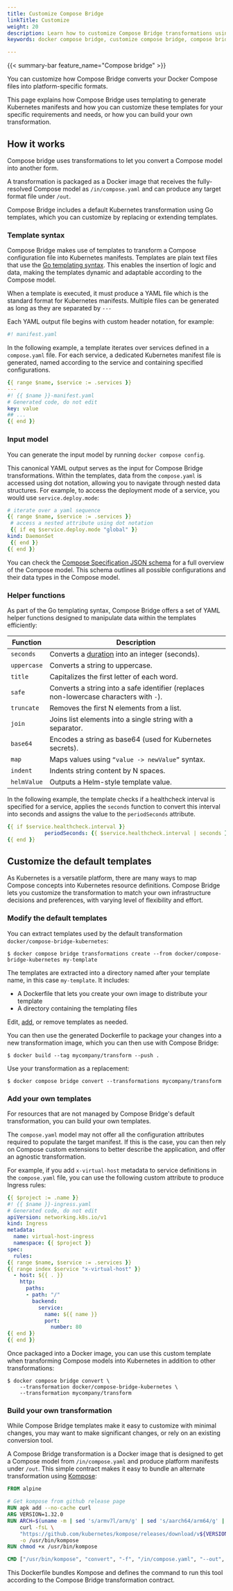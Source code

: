 ```yaml
---
title: Customize Compose Bridge 
linkTitle: Customize
weight: 20
description: Learn how to customize Compose Bridge transformations using Go templates and Compose extensions
keywords: docker compose bridge, customize compose bridge, compose bridge templates, compose to kubernetes, compose bridge transformation, go templates docker

---
```


{{< summary-bar feature_name="Compose bridge" >}}

You can customize how Compose Bridge converts your Docker Compose files into platform-specific formats. 

This page explains how Compose Bridge uses templating to generate Kubernetes manifests and how you can customize these templates for your specific requirements and needs, or how you can build your own transformation.  

## How it works 

Compose bridge uses transformations to let you convert a Compose model into another form. 

A transformation is packaged as a Docker image that receives the fully-resolved Compose model as `/in/compose.yaml` and can produce any target format file under `/out`.

Compose Bridge includes a default Kubernetes transformation using Go templates, which you can customize by replacing or extending templates.

### Template syntax

Compose Bridge makes use of templates to transform a Compose configuration file into Kubernetes manifests. Templates are plain text files that use the [Go templating syntax](https://pkg.go.dev/text/template). This enables the insertion of logic and data, making the templates dynamic and adaptable according to the Compose model.

When a template is executed, it must produce a YAML file which is the standard format for Kubernetes manifests. Multiple files can be generated as long as they are separated by `---`

Each YAML output file begins with custom header notation, for example:

```yaml
#! manifest.yaml
```

In the following example, a template iterates over services defined in a `compose.yaml` file. For each service, a dedicated Kubernetes manifest file is generated, named according to the service and containing specified configurations.

```yaml
{{ range $name, $service := .services }}
---
#! {{ $name }}-manifest.yaml
# Generated code, do not edit
key: value
## ...
{{ end }}
```

### Input model

You can generate the input model by running `docker compose config`. 

This canonical YAML output serves as the input for Compose Bridge transformations. Within the templates, data from the `compose.yaml` is accessed using dot notation, allowing you to navigate through nested data structures. For example, to access the deployment mode of a service, you would use `service.deploy.mode`:

 ```yaml
# iterate over a yaml sequence
{{ range $name, $service := .services }}
  # access a nested attribute using dot notation
  {{ if eq $service.deploy.mode "global" }}
kind: DaemonSet
  {{ end }}
{{ end }}
```

You can check the [Compose Specification JSON schema](https://github.com/compose-spec/compose-go/blob/main/schema/compose-spec.json) for a full overview of the Compose model. This schema outlines all possible configurations and their data types in the Compose model. 

### Helper functions

As part of the Go templating syntax, Compose Bridge offers a set of YAML helper functions designed to manipulate data within the templates efficiently:

| Function    | Description                                                                                                 |
| ----------- | ----------------------------------------------------------------------------------------------------------- |
| `seconds`   | Converts a [duration](/reference/compose-file/extension.md#specifying-durations) into an integer (seconds). |
| `uppercase` | Converts a string to uppercase.                                                                             |
| `title`     | Capitalizes the first letter of each word.                                                                  |
| `safe`      | Converts a string into a safe identifier (replaces non-lowercase characters with `-`).                      |
| `truncate`  | Removes the first N elements from a list.                                                                   |
| `join`      | Joins list elements into a single string with a separator.                                                  |
| `base64`    | Encodes a string as base64 (used for Kubernetes secrets).                                                   |
| `map`       | Maps values using `“value -> newValue”` syntax.                                                             |
| `indent`    | Indents string content by N spaces.                                                                         |
| `helmValue` | Outputs a Helm-style template value.                                                                        |

In the following example, the template checks if a healthcheck interval is specified for a service, applies the `seconds` function to convert this interval into seconds and assigns the value to the `periodSeconds` attribute.

```yaml
{{ if $service.healthcheck.interval }}
            periodSeconds: {{ $service.healthcheck.interval | seconds }}{{ end }}
{{ end }}
```

## Customize the default templates

As Kubernetes is a versatile platform, there are many ways
to map Compose concepts into Kubernetes resource definitions. Compose
Bridge lets you customize the transformation to match your own infrastructure
decisions and preferences, with varying level of flexibility and effort.

### Modify the default templates

You can extract templates used by the default transformation `docker/compose-bridge-kubernetes`:

```console
$ docker compose bridge transformations create --from docker/compose-bridge-kubernetes my-template
``` 

The templates are extracted into a directory named after your template name, in this case `my-template`. It includes:

- A Dockerfile that lets you create your own image to distribute your template
- A directory containing the templating files

Edit, [add](#add-your-own-templates), or remove templates as needed. 

You can then use the generated Dockerfile to package your changes into a new transformation image, which you can then use with Compose Bridge:

```console
$ docker build --tag mycompany/transform --push .
```

Use your transformation as a replacement:

```console
$ docker compose bridge convert --transformations mycompany/transform 
```

### Add your own templates

For resources that are not managed by Compose Bridge's default transformation, 
you can build your own templates. 

The `compose.yaml` model may not offer all 
the configuration attributes required to populate the target manifest. If this is the case, you can
then rely on Compose custom extensions to better describe the
application, and offer an agnostic transformation.

For example, if you add `x-virtual-host` metadata
to service definitions in the `compose.yaml` file, you can use the following custom attribute
to produce Ingress rules:

```yaml
{{ $project := .name }}
#! {{ $name }}-ingress.yaml
# Generated code, do not edit
apiVersion: networking.k8s.io/v1
kind: Ingress
metadata:
  name: virtual-host-ingress
  namespace: {{ $project }}
spec:
  rules:  
{{ range $name, $service := .services }}
{{ range index $service "x-virtual-host" }}
  - host: ${{ . }}
    http:
      paths:
      - path: "/"
        backend:
          service:
            name: ${{ name }}
            port:
              number: 80  
{{ end }}
{{ end }}
```

Once packaged into a Docker image, you can use this custom template
when transforming Compose models into Kubernetes in addition to other
transformations:

```console
$ docker compose bridge convert \
    --transformation docker/compose-bridge-kubernetes \
    --transformation mycompany/transform 
```

### Build your own transformation

While Compose Bridge templates make it easy to customize with minimal changes,
you may want to make significant changes, or rely on an existing conversion tool.

A Compose Bridge transformation is a Docker image that is designed to get a Compose model
from `/in/compose.yaml` and produce platform manifests under `/out`. This simple 
contract makes it easy to bundle an alternate transformation using 
[Kompose](https://kompose.io/):

```Dockerfile
FROM alpine

# Get kompose from github release page
RUN apk add --no-cache curl
ARG VERSION=1.32.0
RUN ARCH=$(uname -m | sed 's/armv7l/arm/g' | sed 's/aarch64/arm64/g' | sed 's/x86_64/amd64/g') && \
    curl -fsL \
    "https://github.com/kubernetes/kompose/releases/download/v${VERSION}/kompose-linux-${ARCH}" \
    -o /usr/bin/kompose
RUN chmod +x /usr/bin/kompose

CMD ["/usr/bin/kompose", "convert", "-f", "/in/compose.yaml", "--out", "/out"]
```

This Dockerfile bundles Kompose and defines the command to run this tool according
to the Compose Bridge transformation contract.
